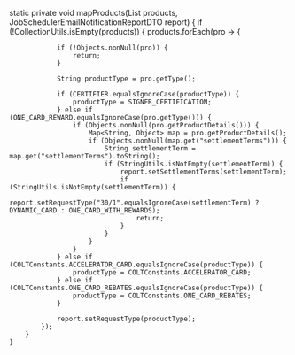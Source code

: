 static private void mapProducts(List<Product> products, JobSchedulerEmailNotificationReportDTO report) {
        if (!CollectionUtils.isEmpty(products)) {
            products.forEach(pro -> {

                if (!Objects.nonNull(pro)) {
                    return;
                }

                String productType = pro.getType();

                if (CERTIFIER.equalsIgnoreCase(productType)) {
                    productType = SIGNER_CERTIFICATION;
                } else if (ONE_CARD_REWARD.equalsIgnoreCase(pro.getType())) {
                    if (Objects.nonNull(pro.getProductDetails())) {
                        Map<String, Object> map = pro.getProductDetails();
                        if (Objects.nonNull(map.get("settlementTerms"))) {
                            String settlementTerm = map.get("settlementTerms").toString();
                            if (StringUtils.isNotEmpty(settlementTerm)) {
                                report.setSettlementTerms(settlementTerm);
                                if (StringUtils.isNotEmpty(settlementTerm)) {
                                    report.setRequestType("30/1".equalsIgnoreCase(settlementTerm) ? DYNAMIC_CARD : ONE_CARD_WITH_REWARDS);
                                    return;
                                }
                            }
                        }
                    }
                } else if (COLTConstants.ACCELERATOR_CARD.equalsIgnoreCase(productType)) {
                    productType = COLTConstants.ACCELERATOR_CARD;
                } else if (COLTConstants.ONE_CARD_REBATES.equalsIgnoreCase(productType)) {
                    productType = COLTConstants.ONE_CARD_REBATES;
                }

                report.setRequestType(productType);
            });
        }
    }

